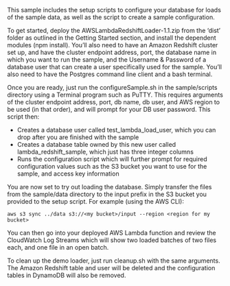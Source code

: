This sample includes the setup scripts to configure your database for loads of the sample data, as well as the script to create a sample configuration.

To get started, deploy the AWSLambdaRedshiftLoader-1.1.zip from the ‘dist’ folder as outlined in the Getting Started section, and install the dependent modules (npm install). You’ll also need to have an Amazon Redshift cluster set up, and have the cluster endpoint address, port, the database name in which you want to run the sample, and the Username & Password of a database user that can create a user specifically used for the sample. You’ll also need to have the Postgres command line client and a bash terminal.

Once you are ready, just run the configureSample.sh in the sample/scripts directory using a Terminal program such as PuTTY. This requires arguments of the cluster endpoint address, port, db name, db user, and AWS region to be used (in that order), and will prompt for your DB user password. This script then:
* Creates a database user called test_lambda_load_user, which you can drop after you are finished with the sample
* Creates a database table owned by this new user called lambda_redshift_sample, which just has three integer columns
* Runs the configuration script which will further prompt for required configuration values such as the S3 bucket you want to use for the sample, and access key information

You are now set to try out loading the database. Simply transfer the files from the sample/data directory to the input prefix in the S3 bucket you provided to the setup script. For example (using the AWS CLI):

```aws s3 sync ../data s3://<my bucket>/input --region <region for my bucket>```

You can then go into your deployed AWS Lambda function and review the CloudWatch Log Streams which will show two loaded batches of two files each, and one file in an open batch.

To clean up the demo loader, just run cleanup.sh with the same arguments. The Amazon Redshift table and user will be deleted and the configuration tables in DynamoDB will also be removed.
